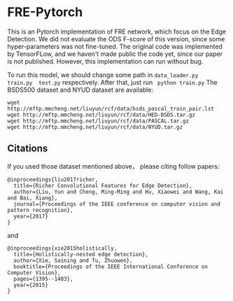 # FRE-Pytorch
This is an Pytorch implementation of FRE network, which focus on the Edge Detection.
We did not evaluate the ODS F-score of this version, since some hyper-parameters was not fine-tuned.
The original code was implemented by TensorFLow, and we haven't made public the code yet, since our paper is not published.
However, this implementation can run without bug.

To run this model, we should change some path in ```data_loader.py   train.py  test.py``` respectively.
After that, just run 
                          ``` 
                          python train.py
                         ```
The BSDS500 dataset and NYUD dataset are available:
```
wget http://mftp.mmcheng.net/liuyun/rcf/data/bsds_pascal_train_pair.lst
wget http://mftp.mmcheng.net/liuyun/rcf/data/HED-BSDS.tar.gz
wget http://mftp.mmcheng.net/liuyun/rcf/data/PASCAL.tar.gz
wget http://mftp.mmcheng.net/liuyun/rcf/data/NYUD.tar.gz
```

## Citations
If you used those dataset mentioned above， please citing follow papers:
```
@inproceedings{liu2017richer,
  title={Richer Convolutional Features for Edge Detection},
  author={Liu, Yun and Cheng, Ming-Ming and Hu, Xiaowei and Wang, Kai and Bai, Xiang},
  journal={Proceedings of the IEEE conference on computer vision and pattern recognition},
  year={2017}
}
```
and 
```
@inproceedings{xie2015holistically,
  title={Holistically-nested edge detection},
  author={Xie, Saining and Tu, Zhuowen},
  booktitle={Proceedings of the IEEE International Conference on Computer Vision},
  pages={1395--1403},
  year={2015}
}
```
